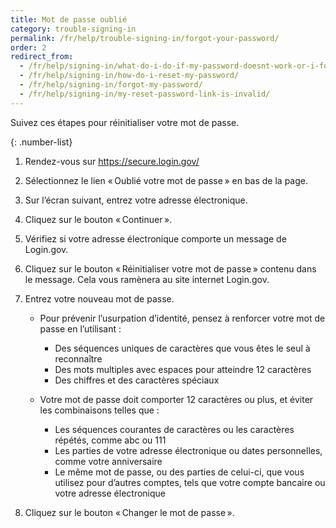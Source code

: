 ```yaml
---
title: Mot de passe oublié
category: trouble-signing-in
permalink: /fr/help/trouble-signing-in/forgot-your-password/
order: 2
redirect_from:
  - /fr/help/signing-in/what-do-i-do-if-my-password-doesnt-work-or-i-forget-it/
  - /fr/help/signing-in/how-do-i-reset-my-password/
  - /fr/help/signing-in/forgot-my-password/
  - /fr/help/signing-in/my-reset-password-link-is-invalid/
---
```

Suivez ces étapes pour réinitialiser votre mot de passe.

{: .number-list}

1. Rendez-vous sur <https://secure.login.gov/>
2. Sélectionnez le lien « Oublié votre mot de passe » en bas de la page.
3. Sur l’écran suivant, entrez votre adresse électronique.
4. Cliquez sur le bouton « Continuer ».
5. Vérifiez si votre adresse électronique comporte un message de Login.gov.
6. Cliquez sur le bouton « Réinitialiser votre mot de passe » contenu dans le message. Cela vous ramènera au site internet Login.gov.
7. Entrez votre nouveau mot de passe.

   * Pour prévenir l’usurpation d’identité, pensez à renforcer votre mot de passe en l’utilisant :

     * Des séquences uniques de caractères que vous êtes le seul à reconnaître
     * Des mots multiples avec espaces pour atteindre 12 caractères
     * Des chiffres et des caractères spéciaux
   * Votre mot de passe doit comporter 12 caractères ou plus, et éviter les combinaisons telles que :

     * Les séquences courantes de caractères ou les caractères répétés, comme abc ou 111
     * Les parties de votre adresse électronique ou dates personnelles, comme votre anniversaire
     * Le même mot de passe, ou des parties de celui-ci, que vous utilisez pour d’autres comptes, tels que votre compte bancaire ou votre adresse électronique
8. Cliquez sur le bouton « Changer le mot de passe ».